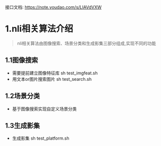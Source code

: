 接口文档: https://note.youdao.com/s/LIAVdVXW

# 1.nli相关算法介绍

> nli相关算法由图像搜索、场景分类和生成影集三部分组成,实现不同的功能

## 1.1图像搜索

*   需要提前建立图像特征库 sh test_imgfeat.sh
*   用文本or图片搜索图片   sh test_search.sh

## 1.2场景分类

*   基于图像搜索实现自定义场景分类

## 1.3生成影集

*   生成影集 sh test\_platform.sh

